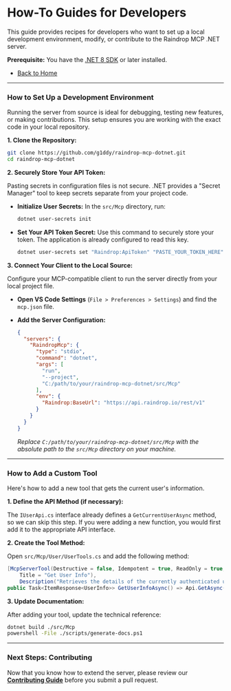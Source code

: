 # How-To Guides for Developers

This guide provides recipes for developers who want to set up a local development environment, modify, or contribute to the Raindrop MCP .NET server.

**Prerequisite:** You have the [.NET 8 SDK](https://dotnet.microsoft.com/download/dotnet/8.0) or later installed.

-   [Back to Home](../../README.md)

---

### **How to Set Up a Development Environment**

Running the server from source is ideal for debugging, testing new features, or making contributions. This setup ensures you are working with the exact code in your local repository.

**1. Clone the Repository:**

```sh
git clone https://github.com/g1ddy/raindrop-mcp-dotnet.git
cd raindrop-mcp-dotnet
```

**2. Securely Store Your API Token:**

Pasting secrets in configuration files is not secure. .NET provides a "Secret Manager" tool to keep secrets separate from your project code.

*   **Initialize User Secrets:** In the `src/Mcp` directory, run:
    ```sh
    dotnet user-secrets init
    ```

*   **Set Your API Token Secret:** Use this command to securely store your token. The application is already configured to read this key.
    ```sh
    dotnet user-secrets set "Raindrop:ApiToken" "PASTE_YOUR_TOKEN_HERE"
    ```

**3. Connect Your Client to the Local Source:**

Configure your MCP-compatible client to run the server directly from your local project file.

*   **Open VS Code Settings** (`File > Preferences > Settings`) and find the `mcp.json` file.
*   **Add the Server Configuration:**

    ```json
    {
      "servers": {
        "RaindropMcp": {
          "type": "stdio",
          "command": "dotnet",
          "args": [
            "run",
            "--project",
            "C:/path/to/your/raindrop-mcp-dotnet/src/Mcp"
          ],
          "env": {
            "Raindrop:BaseUrl": "https://api.raindrop.io/rest/v1"
          }
        }
      }
    }
    ```
    *Replace `C:/path/to/your/raindrop-mcp-dotnet/src/Mcp` with the absolute path to the `src/Mcp` directory on your machine.*

---

### **How to Add a Custom Tool**

Here's how to add a new tool that gets the current user's information.

**1. Define the API Method (if necessary):**

The `IUserApi.cs` interface already defines a `GetCurrentUserAsync` method, so we can skip this step. If you were adding a new function, you would first add it to the appropriate API interface.

**2. Create the Tool Method:**

Open `src/Mcp/User/UserTools.cs` and add the following method:

```csharp
[McpServerTool(Destructive = false, Idempotent = true, ReadOnly = true,
    Title = "Get User Info"),
    Description("Retrieves the details of the currently authenticated user.")]
public Task<ItemResponse<UserInfo>> GetUserInfoAsync() => Api.GetAsync();
```

**3. Update Documentation:**

After adding your tool, update the technical reference:

```sh
dotnet build ./src/Mcp
powershell -File ./scripts/generate-docs.ps1
```

---

### **Next Steps: Contributing**

Now that you know how to extend the server, please review our **[Contributing Guide](../../CONTRIBUTING.md)** before you submit a pull request.
